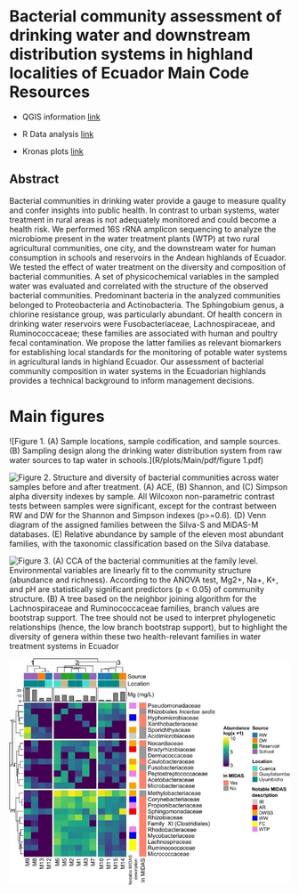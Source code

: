# Bacterial community assessment of drinking water and downstream distribution systems in highland localities of Ecuador Main Code Resources

-   QGIS information [link](https://github.com/EcuadorianMP/Drinking-Water-Microbiome/tree/main/QGIS)

-   R Data analysis [link](https://github.com/EcuadorianMP/Drinking-Water-Microbiome/tree/main/R)

-   Kronas plots [link](https://github.com/EcuadorianMP/Drinking-Water-Microbiome/tree/main/R/plots/Supplmental/Kronas)

## Abstract

Bacterial communities in drinking water provide a gauge to measure quality and confer insights into public health. In contrast to urban systems, water treatment in rural areas is not adequately monitored and could become a health risk. We performed 16S rRNA amplicon sequencing to analyze the microbiome present in the water treatment plants (WTP) at two rural agricultural communities, one city, and the downstream water for human consumption in schools and reservoirs in the Andean highlands of Ecuador. We tested the effect of water treatment on the diversity and composition of bacterial communities. A set of physicochemical variables in the sampled water was evaluated and correlated with the structure of the observed bacterial communities. Predominant bacteria in the analyzed communities belonged to Proteobacteria and Actinobacteria. The Sphingobium genus, a chlorine resistance group, was particularly abundant. Of health concern in drinking water reservoirs were Fusobacteriaceae, Lachnospiraceae, and Ruminococcaceae; these families are associated with human and poultry fecal contamination. We propose the latter families as relevant biomarkers for establishing local standards for the monitoring of potable water systems in agricultural lands in highland Ecuador. Our assessment of bacterial community composition in water systems in the Ecuadorian highlands provides a technical background to inform management decisions.

# Main figures

![Figure 1. (A) Sample locations, sample codification, and sample sources. (B) Sampling design along the drinking water distribution system from raw water sources to tap water in schools.](R/plots/Main/pdf/figure 1.pdf)

![Figure 2. Structure and diversity of bacterial communities across water samples before and after treatment. (A) ACE, (B) Shannon, and (C) Simpson alpha diversity indexes by sample. All Wilcoxon non-parametric contrast tests between samples were significant, except for the contrast between RW and DW for the Shannon and Simpson indexes (p\>=0.6). (D) Venn diagram of the assigned families between the Silva-S and MiDAS-M databases. (E) Relative abundance by sample of the eleven most abundant families, with the taxonomic classification based on the Silva database.](R/plots/Main/Final%20png/Figure2.jpeg)

![Figure 3. (A) CCA of the bacterial communities at the family level. Environmental variables are linearly fit to the community structure (abundance and richness). According to the ANOVA test, Mg2+, Na+, K+, and pH are statistically significant predictors (p \< 0.05) of community structure. (B) A tree based on the neighbor joining algorithm for the Lachnospiraceae and Ruminococcaceae families, branch values are bootstrap support. The tree should not be used to interpret phylogenetic relationships (hence, the low branch bootstrap support), but to highlight the diversity of genera within these two health-relevant families in water treatment systems in Ecuador](R/plots/Main/Final%20png/Figure_3.jpeg)

![Figure 4. Abundance heatmap of the first 25th most abundant families. The OTUs' abundance was log-transformed and clustered according to their occurrence by the UPGMA hierarchical clustering. Annotations and color scales correspond to metabolic characteristics found in the literature and their presence in the MiDAS database](R/plots/Main/Final%20png/Figure4.jpeg)
